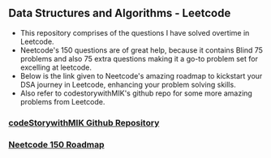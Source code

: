 ## Data Structures and Algorithms - Leetcode

- This repository comprises of the questions I have solved overtime in Leetcode.
- Neetcode's 150 questions are of great help, because it contains Blind 75 problems and also 75 extra questions making it a go-to problem set for excelling at leetcode.
- Below is the link given to Neetcode's amazing roadmap to kickstart your DSA journey in Leetcode, enhancing your problem solving skills.
- Also refer to codestorywithMIK's github repo for some more amazing problems from Leetcode.

### [codeStorywithMIK Github Repository]("https://github.com/MAZHARMIK/Interview_DS_Algo/")
### [Neetcode 150 Roadmap]("https://neetcode.io/roadmap")



  

  
